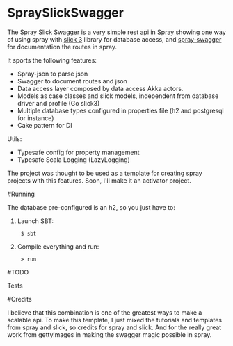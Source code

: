 # SpraySlickSwagger
The Spray Slick Swagger is a very simple rest api in [Spray](https://github.com/spray/spray) showing one way of using spray with [slick 3](https://github.com/slick/slick) library for database access, and [spray-swagger](https://github.com/gettyimages/spray-swagger) for documentation the routes in spray.

It sports the following features:

* Spray-json to parse json
* Swagger to document routes and json
* Data access layer composed by data access Akka actors.
* Models as case classes and slick models, independent from database driver and profile (Go slick3)
* Multiple database types configured in properties file (h2 and postgresql for instance)
* Cake pattern for DI

Utils: 

* Typesafe config for property management
* Typesafe Scala Logging (LazyLogging)

The project was thought to be used as a template for creating spray projects with this features. Soon, I'll make it an activator project.

#Running

The database pre-configured is an h2, so you just have to:

1. Launch SBT:

        $ sbt

2. Compile everything and run:

        > run


#TODO

Tests 


#Credits

I believe that this combination is one of the greatest ways to make a scalable api. To make this template, I just mixed the tutorials and templates from spray and slick, so credits for spray and slick. And for the really great work from gettyimages in making the swagger magic possible in spray.

